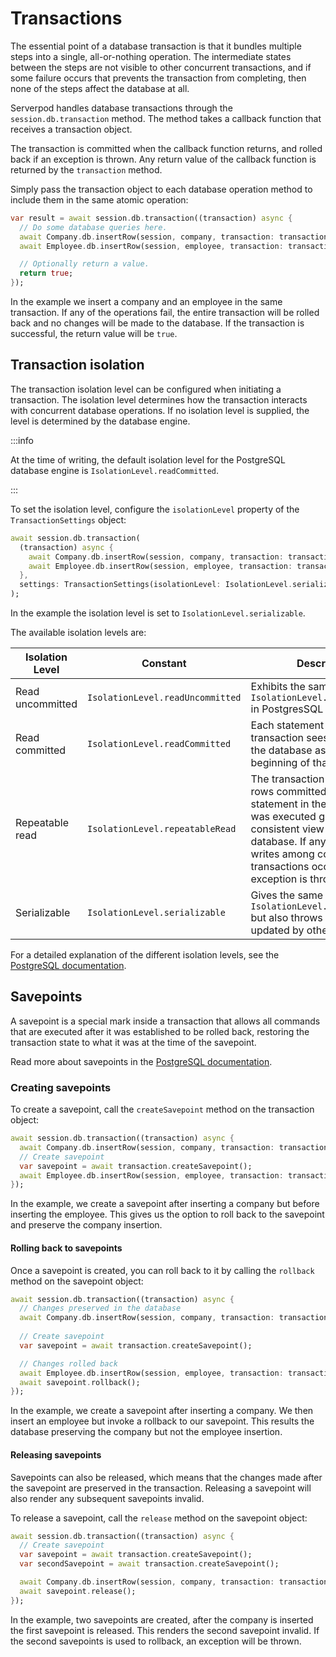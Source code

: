 # Transactions

The essential point of a database transaction is that it bundles multiple steps into a single, all-or-nothing operation. The intermediate states between the steps are not visible to other concurrent transactions, and if some failure occurs that prevents the transaction from completing, then none of the steps affect the database at all.

Serverpod handles database transactions through the `session.db.transaction` method. The method takes a callback function that receives a transaction object. 

The transaction is committed when the callback function returns, and rolled back if an exception is thrown. Any return value of the callback function is returned by the `transaction` method.

Simply pass the transaction object to each database operation method to include them in the same atomic operation:

```dart
var result = await session.db.transaction((transaction) async {
  // Do some database queries here.
  await Company.db.insertRow(session, company, transaction: transaction);
  await Employee.db.insertRow(session, employee, transaction: transaction);

  // Optionally return a value.
  return true;
});
```

In the example we insert a company and an employee in the same transaction. If any of the operations fail, the entire transaction will be rolled back and no changes will be made to the database. If the transaction is successful, the return value will be `true`.

## Transaction isolation

The transaction isolation level can be configured when initiating a transaction. The isolation level determines how the transaction interacts with concurrent database operations. If no isolation level is supplied, the level is determined by the database engine.

:::info

At the time of writing, the default isolation level for the PostgreSQL database engine is `IsolationLevel.readCommitted`.

:::

To set the isolation level, configure the `isolationLevel` property of the `TransactionSettings` object:

```dart
await session.db.transaction(
  (transaction) async {
    await Company.db.insertRow(session, company, transaction: transaction);
    await Employee.db.insertRow(session, employee, transaction: transaction);
  },
  settings: TransactionSettings(isolationLevel: IsolationLevel.serializable),
);
```

In the example the isolation level is set to `IsolationLevel.serializable`.

The available isolation levels are:

| Isolation Level | Constant              | Description |
|-----------------|-----------------------|-------------|
| Read uncommitted | `IsolationLevel.readUncommitted` | Exhibits the same behavior as `IsolationLevel.readCommitted` in PostgresSQL |
| Read committed | `IsolationLevel.readCommitted` | Each statement in the transaction sees a snapshot of the database as of the beginning of that statement. |
| Repeatable read | `IsolationLevel.repeatableRead` | The transaction only observes rows committed before the first statement in the transaction was executed giving a consistent view of the database. If any conflicting writes among concurrent transactions occur, an exception is thrown. |
| Serializable | `IsolationLevel.serializable` | Gives the same guarantees as `IsolationLevel.repeatableRead` but also throws if read rows are updated by other transactions. |

For a detailed explanation of the different isolation levels, see the [PostgreSQL documentation](https://www.postgresql.org/docs/current/transaction-iso.html).

## Savepoints

A savepoint is a special mark inside a transaction that allows all commands that are executed after it was established to be rolled back, restoring the transaction state to what it was at the time of the savepoint.

Read more about savepoints in the [PostgreSQL documentation](https://www.postgresql.org/docs/current/sql-savepoint.html).

### Creating savepoints
To create a savepoint, call the `createSavepoint` method on the transaction object:

```dart
await session.db.transaction((transaction) async {
  await Company.db.insertRow(session, company, transaction: transaction);
  // Create savepoint
  var savepoint = await transaction.createSavepoint();
  await Employee.db.insertRow(session, employee, transaction: transaction);
});
```

In the example, we create a savepoint after inserting a company but before inserting the employee. This gives us the option to roll back to the savepoint and preserve the company insertion.

#### Rolling back to savepoints

Once a savepoint is created, you can roll back to it by calling the `rollback` method on the savepoint object:

```dart
await session.db.transaction((transaction) async {
  // Changes preserved in the database
  await Company.db.insertRow(session, company, transaction: transaction);
  
  // Create savepoint
  var savepoint = await transaction.createSavepoint();

  // Changes rolled back 
  await Employee.db.insertRow(session, employee, transaction: transaction);
  await savepoint.rollback();
});
```

In the example, we create a savepoint after inserting a company. We then insert an employee but invoke a rollback to our savepoint. This results the database preserving the company but not the employee insertion.

#### Releasing savepoints

Savepoints can also be released, which means that the changes made after the savepoint are preserved in the transaction. Releasing a savepoint will also render any subsequent savepoints invalid.

To release a savepoint, call the `release` method on the savepoint object:

```dart
await session.db.transaction((transaction) async {
  // Create savepoint
  var savepoint = await transaction.createSavepoint();
  var secondSavepoint = await transaction.createSavepoint();

  await Company.db.insertRow(session, company, transaction: transaction);
  await savepoint.release();
});
```

In the example, two savepoints are created, after the company is inserted the first savepoint is released. This renders the second savepoint invalid. If the second savepoints is used to rollback, an exception will be thrown.
